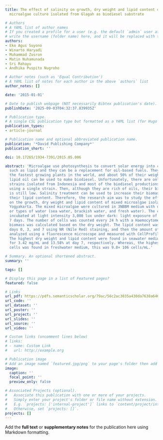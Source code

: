 ```yaml
---
title: The effect of salinity on growth, dry weight and lipid content of the mixed
  microalgae culture isolated from Glagah as biodiesel substrate

# Authors
# A YAML list of author names
# If you created a profile for a user (e.g. the default `admin` user at `content/authors/admin/`), 
# write the username (folder name) here, and it will be replaced with their full name and linked to their profile.
authors:
- Eko Agus Suyono
- Winarto Haryadi
- Muhammad Zusron
- Matin Nuhamunada
- Sri Rahayu
- Andhika Puspito Nugroho

# Author notes (such as 'Equal Contribution')
# A YAML list of notes for each author in the above `authors` list
author_notes: []

date: '2015-01-01'

# Date to publish webpage (NOT necessarily Bibtex publication's date).
publishDate: '2025-09-03T04:32:37.839935Z'

# Publication type.
# A single CSL publication type but formatted as a YAML list (for Hugo requirements).
publication_types:
- article-journal

# Publication name and optional abbreviated publication name.
publication: '*David Publishing Company*'
publication_short: ''

doi: 10.17265/1934-7391/2015.05.006

abstract: 'Microalgae use photosynthesis to convert solar energy into chemical energy,
  such as lipid and they can be a replacement for oil-based fuels. They are among
  the fastest growing plants in the world, and about 50% of their weight is oil. This
  lipid oil can be used to make biodiesel. Unfortunately, there are only some of potential
  strains isolated from Indonesia and most of the biodiesel productions are usually
  using a single strain. Then, although they are rich of oils, their biomass productivity
  is still low. Salinity treatment can be used to increase their biomass as well as
  their lipid content. Therefore, the research aim was to study the effect of salinity
  on the growth, dry weight and lipid content of mixed microalgae isolated from Glagah,
  Yogyakarta. The mixed microalgae were cultured in 3NBBM medium with different salinities
  or types of water (sea water, brackish water, and fresh water). The cultures were
  incubated at light intensity 3,000 lux under dark: light exposure of 12: 12 h for
  7 days. The number of cells was counted every 24 h with a Haemocytometer, and the
  biomass was calculated based on the dry weight. The lipid content was measured on
  days 0, 3, and 7 using NR (Nile Red) staining, and then the amount of lipid was
  analyzed using a fluorescence microscope and measured with CellProfiler 2.0 software.
  The highest dry weight and lipid content were found in seawater medium, they accounted
  for 3.42 mg/mL and 13.58% at day 7, respectively. Whereas, the highest number of
  cells was found in freshwater medium, this was 9.8× 106 cells/mL.'

# Summary. An optional shortened abstract.
summary: ''

tags: []

# Display this page in a list of Featured pages?
featured: false

# Links
url_pdf: https://pdfs.semanticscholar.org/79ac/56c2ac3035a430da7638a646cd04e092df39.pdf
url_code: ''
url_dataset: ''
url_poster: ''
url_project: ''
url_slides: ''
url_source: ''
url_video: ''

# Custom links (uncomment lines below)
# links:
# - name: Custom Link
#   url: http://example.org

# Publication image
# Add an image named `featured.jpg/png` to your page's folder then add a caption below.
image:
  caption: ''
  focal_point: ''
  preview_only: false

# Associated Projects (optional).
#   Associate this publication with one or more of your projects.
#   Simply enter your project's folder or file name without extension.
#   E.g. `projects: ['internal-project']` links to `content/project/internal-project/index.md`.
#   Otherwise, set `projects: []`.
projects: []
---
```


Add the **full text** or **supplementary notes** for the publication here using Markdown formatting.
